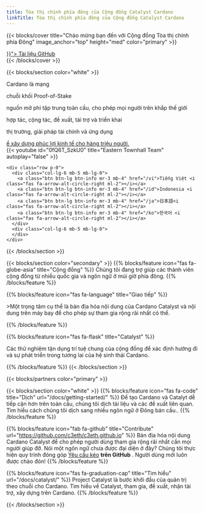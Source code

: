 ```yaml
---
title: Tòa thị chính phía đông của Cộng đồng Catalyst Cardano
linkTitle: Tòa thị chính phía đông của Cộng đồng Catalyst Cardano
---
```

{{< blocks/cover title="Chào mừng bạn đến với Cộng đồng Tòa thị chính phía Đông" image_anchor="top" height="med" color="primary" >}}
<div class="mx-auto">
	<a class="btn btn-lg btn-dark mr-3 mb-4" href="{{< relref "/docs" >}}">
		Tài liệu <i class="fas fa-arrow-alt-circle-right ml-2"></i>
	</a>
	<a class="btn btn-lg btn-light mr-3 mb-4" href="https://github.com/c3eth">
		GitHub <i class="fab fa-github ml-2 "></i>
	</a>
</div>
{{< /blocks/cover >}}

{{< blocks/section color="white" >}}
<div class="container">
    <div class="row p-0">
      <div class="col-lg-6 mb-5 mb-lg-0">
        <div class="text-left">
          <p class="h3 text-dark d-inline">Cardano là mạng</p>
          <p class="h3 text-light d-inline">chuỗi khối Proof-of-Stake</p>
          <p class="h3 text-dark d-inline">nguồn mở phi tập trung toàn cầu, cho phép mọi người trên khắp thế giới </p>
          <p class="h3 text-light d-inline">hợp tác, cộng tác, đề xuất, tài trợ và triển khai </p>
          <p class="h3 text-dark d-inline">thị trường, giải pháp tài chính và ứng dụng </p>
          <a class="h3 text-danger d-inline" href="/catalyst">ể xây dựng phúc lợi kinh tế cho hàng triệu người.</a> 
        </div>
      </div>
      <div class="col-lg-6 mb-5 mb-lg-0">
        {{< youtube id="0fQ6T_SzkU0" title="Eastern Townhall Team" autoplay="false"  >}}
      </div>
    </div>

    <div class="row p-0">
      <div class="col-lg-6 mb-5 mb-lg-0">
        <a class="btn btn-lg btn-info mr-3 mb-4" href="/vi">Tiếng Việt <i class="fas fa-arrow-alt-circle-right ml-2"></i></a>
        <a class="btn btn-lg btn-info mr-3 mb-4" href="/id">Indonesia <i class="fas fa-arrow-alt-circle-right ml-2"></i></a>
        <a class="btn btn-lg btn-info mr-3 mb-4" href="/ja">日本語<i class="fas fa-arrow-alt-circle-right ml-2"></i></a>
        <a class="btn btn-lg btn-info mr-3 mb-4" href="/ko">한국어 <i class="fas fa-arrow-alt-circle-right ml-2"></i></a>
      </div>
      <div class="col-lg-6 mb-5 mb-lg-0">
      </div>
    </div>

</div>
{{< /blocks/section >}}

{{< blocks/section color="secondary" >}}
{{% blocks/feature icon="fas fa-globe-asia" title="Cộng đồng" %}}
Chúng tôi đang trợ giúp các thành viên cộng đồng từ nhiều quốc gia và ngôn ngữ ở múi giờ phía đông.
{{% /blocks/feature %}}

{{% blocks/feature icon="fas fa-language" title="Giao tiếp" %}}
<p>>Một trọng tâm cụ thể là bản địa hóa nội dung của Cardano Catalyst và nội dung trên máy bay để cho phép sự tham gia rộng rãi nhất có thể.</p>
{{% /blocks/feature %}}

{{% blocks/feature icon="fas fa-flask" title="Catalyst" %}}
<p>Các thử nghiệm tận dụng trí tuệ chung của cộng đồng để xác định hướng đi và sự phát triển trong tương lai của hệ sinh thái Cardano.</p>
{{% /blocks/feature %}}
{{< /blocks/section >}}

{{< blocks/partners color="primary" >}}

{{< blocks/section color="white" >}}
{{% blocks/feature icon="fas fa-code" title="Dịch"  url="/docs/getting-started/" %}}
 Để tạo Cardano và Catalyt dễ tiếp cận hơn trên toàn cầu, chúng tôi dịch tài liệu và các đề xuất liên quan. <a href="/docs/internationalisation/"></a>Tìm hiểu cách chúng tôi dịch sang nhiều ngôn ngữ ở Đông bán cầu.</a>.
{{% /blocks/feature %}}

{{% blocks/feature icon="fab fa-github" title="Contribute" url="https://github.com/c3eth/c3eth.github.io" %}}
Bản địa hóa nội dung Cardano Catalyst để cho phép người dùng tham gia rộng rãi nhất cần mọi người giúp đỡ. Nói một ngôn ngữ chưa được đại diện ở đây? Chúng tôi thực hiện quy trình đóng góp [Yêu cầu kéo](https://github.com/c3eth/c3eth.github.io/pulls) **trên GitHub** . Người dùng mới luôn được chào đón!
{{% /blocks/feature %}}

{{% blocks/feature icon="fas fa-graduation-cap" title="Tìm hiểu" url="/docs/catalyst/" %}}
Project Catalyst là bước khởi đầu của quản trị theo chuỗi cho Cardano. Tìm hiểu về Catalyst, tham gia, đề xuất, nhận tài trợ, xây dựng trên Cardano.
{{% /blocks/feature %}}

{{< /blocks/section >}}

